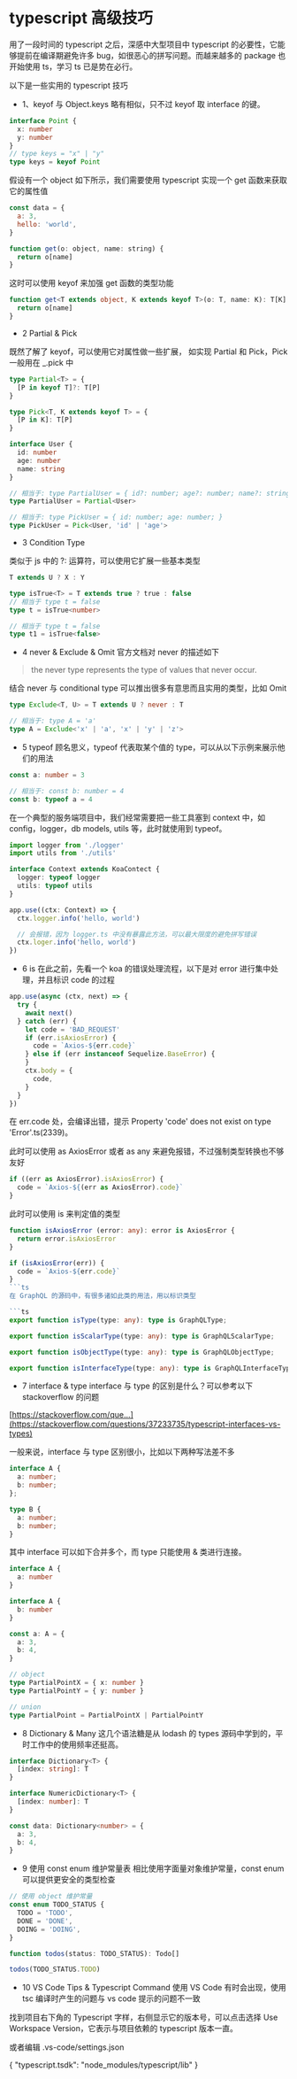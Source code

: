 # typescript 高级技巧

用了一段时间的 typescript 之后，深感中大型项目中 typescript 的必要性，它能够提前在编译期避免许多 bug，如很恶心的拼写问题。而越来越多的 package 也开始使用 ts，学习 ts 已是势在必行。

以下是一些实用的 typescript 技巧

- 1、keyof 与 Object.keys 略有相似，只不过 keyof 取 interface 的键。

```ts
interface Point {
  x: number
  y: number
}
// type keys = "x" | "y"
type keys = keyof Point
```

假设有一个 object 如下所示，我们需要使用 typescript 实现一个 get 函数来获取它的属性值

```js
const data = {
  a: 3,
  hello: 'world',
}

function get(o: object, name: string) {
  return o[name]
}
```

这时可以使用 keyof 来加强 get 函数的类型功能

```ts
function get<T extends object, K extends keyof T>(o: T, name: K): T[K] {
  return o[name]
}
```

- 2 Partial & Pick

既然了解了 keyof，可以使用它对属性做一些扩展， 如实现 Partial 和 Pick，Pick 一般用在 \_.pick 中

```ts
type Partial<T> = {
  [P in keyof T]?: T[P]
}

type Pick<T, K extends keyof T> = {
  [P in K]: T[P]
}

interface User {
  id: number
  age: number
  name: string
}

// 相当于: type PartialUser = { id?: number; age?: number; name?: string; }
type PartialUser = Partial<User>

// 相当于: type PickUser = { id: number; age: number; }
type PickUser = Pick<User, 'id' | 'age'>
```

- 3 Condition Type

类似于 js 中的 ?: 运算符，可以使用它扩展一些基本类型

```ts
T extends U ? X : Y

type isTrue<T> = T extends true ? true : false
// 相当于 type t = false
type t = isTrue<number>

// 相当于 type t = false
type t1 = isTrue<false>
```

- 4 never & Exclude & Omit
  官方文档对 never 的描述如下

> the never type represents the type of values that never occur.

结合 never 与 conditional type 可以推出很多有意思而且实用的类型，比如 Omit

```ts
type Exclude<T, U> = T extends U ? never : T

// 相当于: type A = 'a'
type A = Exclude<'x' | 'a', 'x' | 'y' | 'z'>
```

- 5 typeof
  顾名思义，typeof 代表取某个值的 type，可以从以下示例来展示他们的用法

```ts
const a: number = 3

// 相当于: const b: number = 4
const b: typeof a = 4
```

在一个典型的服务端项目中，我们经常需要把一些工具塞到 context 中，如 config，logger，db models, utils 等，此时就使用到 typeof。

```ts
import logger from './logger'
import utils from './utils'

interface Context extends KoaContect {
  logger: typeof logger
  utils: typeof utils
}

app.use((ctx: Context) => {
  ctx.logger.info('hello, world')

  // 会报错，因为 logger.ts 中没有暴露此方法，可以最大限度的避免拼写错误
  ctx.loger.info('hello, world')
})
```

- 6 is
  在此之前，先看一个 koa 的错误处理流程，以下是对 error 进行集中处理，并且标识 code 的过程

```js
app.use(async (ctx, next) => {
  try {
    await next()
  } catch (err) {
    let code = 'BAD_REQUEST'
    if (err.isAxiosError) {
      code = `Axios-${err.code}`
    } else if (err instanceof Sequelize.BaseError) {
    }
    ctx.body = {
      code,
    }
  }
})
```

在 err.code 处，会编译出错，提示 Property 'code' does not exist on type 'Error'.ts(2339)。

此时可以使用 as AxiosError 或者 as any 来避免报错，不过强制类型转换也不够友好

```ts
if ((err as AxiosError).isAxiosError) {
  code = `Axios-${(err as AxiosError).code}`
}
```

此时可以使用 is 来判定值的类型

````ts
function isAxiosError (error: any): error is AxiosError {
  return error.isAxiosError
}

if (isAxiosError(err)) {
  code = `Axios-${err.code}`
}
```ts
在 GraphQL 的源码中，有很多诸如此类的用法，用以标识类型

```ts
export function isType(type: any): type is GraphQLType;

export function isScalarType(type: any): type is GraphQLScalarType;

export function isObjectType(type: any): type is GraphQLObjectType;

export function isInterfaceType(type: any): type is GraphQLInterfaceType;

````

- 7 interface & type
  interface 与 type 的区别是什么？可以参考以下 stackoverflow 的问题

[https://stackoverflow.com/que...](https://stackoverflow.com/questions/37233735/typescript-interfaces-vs-types)

一般来说，interface 与 type 区别很小，比如以下两种写法差不多

```ts
interface A {
  a: number;
  b: number;
};

type B {
  a: number;
  b: number;
}
```

其中 interface 可以如下合并多个，而 type 只能使用 & 类进行连接。

```ts
interface A {
  a: number
}

interface A {
  b: number
}

const a: A = {
  a: 3,
  b: 4,
}

// object
type PartialPointX = { x: number }
type PartialPointY = { y: number }

// union
type PartialPoint = PartialPointX | PartialPointY
```

- 8 Dictionary & Many
  这几个语法糖是从 lodash 的 types 源码中学到的，平时工作中的使用频率还挺高。

```ts
interface Dictionary<T> {
  [index: string]: T
}

interface NumericDictionary<T> {
  [index: number]: T
}

const data: Dictionary<number> = {
  a: 3,
  b: 4,
}
```

- 9 使用 const enum 维护常量表
  相比使用字面量对象维护常量，const enum 可以提供更安全的类型检查

```ts
// 使用 object 维护常量
const enum TODO_STATUS {
  TODO = 'TODO',
  DONE = 'DONE',
  DOING = 'DOING',
}

function todos(status: TODO_STATUS): Todo[]

todos(TODO_STATUS.TODO)
```

- 10 VS Code Tips & Typescript Command
  使用 VS Code 有时会出现，使用 tsc 编译时产生的问题与 vs code 提示的问题不一致

找到项目右下角的 Typescript 字样，右侧显示它的版本号，可以点击选择 Use Workspace Version，它表示与项目依赖的 typescript 版本一直。

或者编辑 .vs-code/settings.json

{
"typescript.tsdk": "node_modules/typescript/lib"
}
